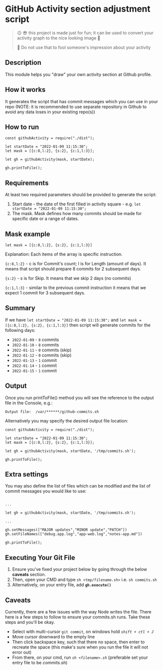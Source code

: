 # GitHub Activity section adjustment script

> :wink: :sunglasses: this project is made just for fun; it can be used to convert your activity
> graph to the nice looking image :candy:
>
> :monocle_face: Do not use that to fool someone's impression about your activity

## Description

This module helps you "draw" your own activity section at Github profile.

## How it works

It generates the script that has commit messages which you can use in your repo (NOTE: it is recommended to use separate repository in Github to avoid any data loses in your existing repo(s))

## How to run

```
const githubActivity = require("./dist");

let startDate = "2022-01-09 11:15:30";
let mask = [{c:8,l:2}, {s:2}, {c:1,l:3}];

let gh = githubActivity(mask, startDate);

gh.printToFile();
```

## Requirements

At least two required parameters should be provided to generate the script:

1. Start date - the date of the first filled in activity square - e.g. `let startDate = "2022-01-09 11:15:30";`
2. The mask. Mask defines how many commits should be made for specific date or a range of dates.

## Mask example

`let mask = [{c:8,l:2}, {s:2}, {c:1,l:3}]`

Explanation: Each items of the array is specific instruction.

`{c:8,l:2}` - c is for Commit's count; l is for Length (amount of days). It means that script should prepare 8 commits for 2 subsequent days.

`{s:2}` - s is for Skip. It means that we skip 2 days (no commits)

`{c:1,l:3}` - similar to the previous commit instruction it means that we expect 1 commit for 3 subsequent days.

## Summary

If we have `let startDate = "2022-01-09 11:15:30";` and `let mask = [{c:8,l:2}, {s:2}, {c:1,l:3}]` then script will generate commits for the following days:

- `2022-01-09` - `8` commits
- `2022-01-10` - `8` commits
- `2022-01-11` - `0` commits (skip)
- `2022-01-12` - `0` commits (skip)
- `2022-01-13` - `1` commit
- `2022-01-14` - `1` commit
- `2022-01-15` - `1` commit

## Output

Once you run printToFile() method you will see the reference to the output file in the Console, e.g.:

`Output file:  /var/******/github-commits.sh`

Alternatively you may specify the desired output file location:

```
const githubActivity = require("./dist");

let startDate = "2022-01-09 11:15:30";
let mask = [{c:8,l:2}, {s:2}, {c:1,l:3}];

let gh = githubActivity(mask, startDate, '/tmp/commits.sh');

gh.printToFile();
```

## Extra settings

You may also define the list of files which can be modified and the list of commit messages you would like to use:

```

...

let gh = githubActivity(mask, startDate, '/tmp/commits.sh');

...

gh.setMessages(["MAJOR updates","MINOR update","PATCH"])
gh.setFileNames(["debug.app.log","app-web.log","notes-app.md"])

gh.printToFile();
```

## Executing Your Git File

1. Ensure you've fixed your project below by going through the below **caveats** section.
2. Then, open your CMD and type `sh <tmp/filename.sh>` i.e. `sh commits.sh`
3. Alternatively, on your entry file, add **`gh.execute()`**

## Caveats

Currently, there are a few issues with the way Node writes the file. There here is a few steps to follow to ensure your commits.sh runs. Take these steps and you'll be okay.

- Select with multi-cursor `git commit`, on windows hold _`shift + ctl + J`_
- Move cursor downward to the empty line
- Then click backspace key, such that there no space, then enter to recreate the space (this make's sure when you run the file it will not error out)
- From there, on your cmd, run _`sh <filename>.sh`_ (preferable set your entry file to be _commits.sh_)
